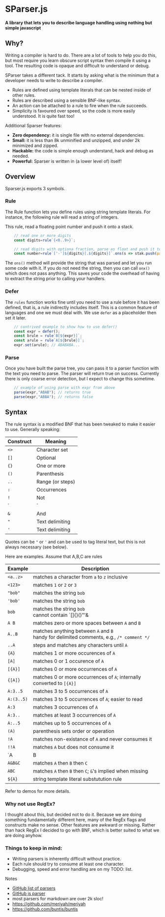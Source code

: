 # **SParser.js**
**A library that lets you to describe language handling using nothing but simple javascript**

## Why?
Writing a compiler is hard to do. There are a lot of tools to help you do this, but most require you learn obscure script syntax then compile it using a tool. The resulting code is opaque and difficult to understand or debug.

SParser takes a different tack. It starts by asking what is the minimum that a developer needs to write to describe a compiler.

- Rules are defined using template literals that can be nested inside of other rules.
- Rules are described using a sensible BNF-like syntax.
- An action can be attached to a rule to fire when the rule succeeds.
- Simplicity is favoured over speed, so the code is more easily understood. It is quite fast too!

Additional Sparser features:

- **Zero dependency:** it is single file with no external dependencies.
- **Small:** it is less than 8k unminified and unzipped, and under 2k minimized and zipped.
- **Hackable:** the code is simple enough understand, hack and debug as needed.
- **Powerful:** Sparser is written in (a lower level of) itself!

## Overview
Sparser.js exports 3 symbols.

### Rule
The Rule function lets you define rules using string template literals. For instance, the following rule will read a string of integers.

This rule, read a floating point number and push it onto a stack.

```javascript
	// read one or more digits
	const digits=rule`{<0..9>}`;

	// read digits with optiona fraction, parse as float and push it to a stack
	const number=rule`['-']${digits}[.${digits}]`.ons(s => stak.push(parseFloat(s)) );
```
The `ons()` method will provide the string that was parsed and let you run some code with it. If you do not need the string, then you can call `onx()` which does not pass anything. This saves your code the overhead of having to extract the string prior to calling your handlers.

### Defer
The `rules` function works fine until you need to use a rule before it has been defined, that is, a rule indirectly includes itself. This is a common feature of languages and one we must deal with. We use `defer` as a placeholder then set it later.

```javascript
	// contrived example to show how to use defer()
	const expr = defer();
	const brule = rule`B[${expr}]`;
	const arule = rule`A[${brule}]`;
	expr.set(arule); // ABABABA...
```

### Parse
Once you have built the parse tree, you can pass it to a parser function with the text you need to parse. The parser will return true on success. Currently there is only coarse error detection, but I expect to change this sometime.

```javascript
	// example of using parse with expr from above
	parse(expr,"ABAB"); // returns true
	parse(expr,"ABBA"); // returns false
```

## Syntax
The rule syntax is a modified BNF that has been tweaked to make it easier to use. Generally speaking:

| Construct | Meaning |
| --------- | ------- |
| `<>` | Character set |
| `[]` | Optional |
| `{}` | One or more |
| `()` | Parenthesis |
| `..` | Range (or steps) |
| `:` | Occurrences |
| `!` | Not |
| `|` | Or |
| `&` | And |
| `"` | Text delimiting |
| `'` | Text delimiting |

Quotes can be `"` or `'` and can be used to tag literal text, but this is not always necessary (see below).

Here are examples. Assume that A,B,C are rules

| Example | Description |
| ------- |----------- |
| `<a..z>` | matches a character from `a` to `z` inclusive |
| `<123>` | matches `1` or `2` or  `3` |
| `"bob"` | matches the string `bob` |
| `'bob'` | matches the string `bob` |
| `bob` | matches the string `bob`<br>cannot contain `[]{}()"'&|!` or `..` |
| `A B` | matches zero or more spaces between `A` and `B` |
| `A..B` | matches anything between `A` and `B`<br>handy for delimited comments, e.g., `/* comment */` |
| `..A` | steps and matches any characters until `A` |
| `{A}` | matches 1 or more occurences of `A` |
| `[A]` | matches 0 or 1 occurence of `A` |
| `[{A}]` | matches 0 or more occurrences of `A` |
| `{[A]}` | matches 0 or more occurrences of `A`; internally converted to `[{A}]` |
| `A:3..5` | matches 3 to 5 occurrences of `A` |
| `A:(3..5)` | matches 3 to 5 occurrences of `A`; easier to read |
| `A:3` | matches 3 occurrences of `A` |
| `A:3..` | matches at least 3 occurrences of `A` |
| `A:..5` | matches up to 5 occurrences of `A` |
| `(A)` | parenthesis sets order or operation |
| `!A` | matches non-existance of `A` and never consumes it |
| `!!A` | matches `A` but does not consume it |
| `A|B|C` | matches one of `A` or `B` or `C` |
| `A&B&C` | matches `A` then `B` then `C` |
| `ABC` | matches `A` then `B` then `C`; `&`'s implied when missing |
| `${A}` | string template literal substutution rule |

Refer to demos for more details.

### Why not use RegEx?
I thought about this, but decided not to do it. Because we are doing something fundamentally different here, many of the RegEx flags and constructs make no sense. Other features are awkward or missing. Rather than hack RegEx I decided to go with BNF, which is better suited to what we are doing anyhow.


### Things to keep in mind:
- Writing parsers is inherently difficult without practice.
- Each rule should try to consume at least one character.
- Debugging, speed and error handling are on my TODO: list.

Notes
- [GitHub list of parsers](https://github.com/xiaomuzhu/awesome-parser-js)
- [GitHub js parser](https://github.com/cherow/cherow)
- most parsers for markdown are over 2k sloc!
- https://github.com/meriyah/meriyah
- https://github.com/buntis/buntis
